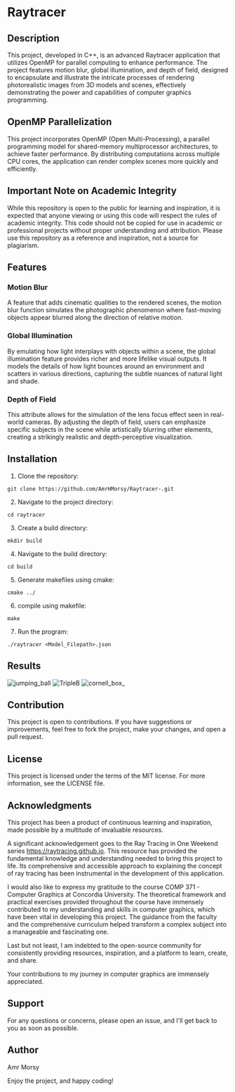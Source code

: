 # Raytracer

## Description 

This project, developed in C++, is an advanced Raytracer application that utilizes OpenMP for parallel computing to enhance performance. The project features motion blur, global illumination, and depth of field, designed to encapsulate and illustrate the intricate processes of rendering photorealistic images from 3D models and scenes, effectively demonstrating the power and capabilities of computer graphics programming.

## OpenMP Parallelization

This project incorporates OpenMP (Open Multi-Processing), a parallel programming model for shared-memory multiprocessor architectures, to achieve faster performance. By distributing computations across multiple CPU cores, the application can render complex scenes more quickly and efficiently.

## Important Note on Academic Integrity

While this repository is open to the public for learning and inspiration, it is expected that anyone viewing or using this code will respect the rules of academic integrity. This code should not be copied for use in academic or professional projects without proper understanding and attribution. Please use this repository as a reference and inspiration, not a source for plagiarism.

## Features

### Motion Blur

A feature that adds cinematic qualities to the rendered scenes, the motion blur function simulates the photographic phenomenon where fast-moving objects appear blurred along the direction of relative motion.

### Global Illumination 

By emulating how light interplays with objects within a scene, the global illumination feature provides richer and more lifelike visual outputs. It models the details of how light bounces around an environment and scatters in various directions, capturing the subtle nuances of natural light and shade.

### Depth of Field

This attribute allows for the simulation of the lens focus effect seen in real-world cameras. By adjusting the depth of field, users can emphasize specific subjects in the scene while artistically blurring other elements, creating a strikingly realistic and depth-perceptive visualization.








## Installation

1. Clone the repository:
```
git clone https://github.com/AmrHMorsy/Raytracer-.git
```
2. Navigate to the project directory: 
```
cd raytracer
```
3. Create a build directory: 
```
mkdir build
```
4. Navigate to the build directory: 
```
cd build
```
5. Generate makefiles using cmake: 
```
cmake ../
```
6. compile using makefile: 
```
make
```
7. Run the program: 
```
./raytracer <Model_Filepath>.json
```
  
## Results 

![jumping_ball](https://github.com/AmrHMorsy/Raytracer-/assets/56271967/548bd100-d515-401c-880d-fe52c0427db0)
![TripleB](https://github.com/AmrHMorsy/Raytracer-/assets/56271967/7a8be9a4-eb5d-49a2-8570-50b5362e4ebb)
![cornell_box_](https://github.com/AmrHMorsy/Raytracer-/assets/56271967/0ff224f0-9637-4f56-9a25-273a2a581e37)



## Contribution

This project is open to contributions. If you have suggestions or improvements, feel free to fork the project, make your changes, and open a pull request.

## License

This project is licensed under the terms of the MIT license. For more information, see the LICENSE file.

## Acknowledgments

This project has been a product of continuous learning and inspiration, made possible by a multitude of invaluable resources.

A significant acknowledgement goes to the Ray Tracing in One Weekend series https://raytracing.github.io. This resource has provided the fundamental knowledge and understanding needed to bring this project to life. Its comprehensive and accessible approach to explaining the concept of ray tracing has been instrumental in the development of this application.

I would also like to express my gratitude to the course COMP 371 - Computer Graphics at Concordia University. The theoretical framework and practical exercises provided throughout the course have immensely contributed to my understanding and skills in computer graphics, which have been vital in developing this project. The guidance from the faculty and the comprehensive curriculum helped transform a complex subject into a manageable and fascinating one.

Last but not least, I am indebted to the open-source community for consistently providing resources, inspiration, and a platform to learn, create, and share.

Your contributions to my journey in computer graphics are immensely appreciated.


## Support

For any questions or concerns, please open an issue, and I'll get back to you as soon as possible.

## Author

Amr Morsy

Enjoy the project, and happy coding!
